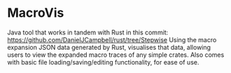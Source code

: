 # MacroVis

Java tool that works in tandem with Rust in this commit: https://github.com/DanielJCampbell/rust/tree/Stepwise
Using the macro expansion JSON data generated by Rust, visualises that data, allowing users to view the expanded macro traces of any simple crates. Also comes with basic file loading/saving/editing functionality, for ease of use.
